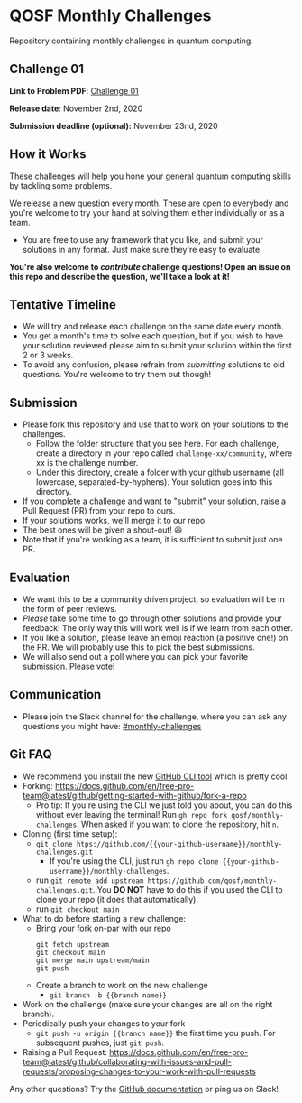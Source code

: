 # QOSF Monthly Challenges

Repository containing monthly challenges in quantum computing.

## Challenge 01

**Link to Problem PDF**: [Challenge 01](./challenge-01/qosf-monthly-challenge-01.pdf)

**Release date**: November 2nd, 2020

**Submission deadline (optional):** November 23nd, 2020

## How it Works

These challenges will help you hone your general quantum computing skills by tackling some problems.

We release a new question every month. These are open to everybody and you're welcome to try your hand at solving them either individually or as a team.   
- You are free to use any framework that you like, and submit your solutions in any format. Just make sure they're easy to evaluate.

**You're also welcome to *contribute* challenge questions! Open an issue on this repo and describe the question, we'll take a look at it!** 

## Tentative Timeline

- We will try and release each challenge on the same date every month.
- You get a month's time to solve each question, but if you wish to have your solution reviewed please aim to submit your solution within the first 2 or 3 weeks.
- To avoid any confusion, please refrain from *submitting* solutions to old questions. You're welcome to try them out though!

## Submission

- Please fork this repository and use that to work on your solutions to the challenges. 
	- Follow the folder structure that you see here. For each challenge, create a directory in your repo called `challenge-xx/community`, where xx is the challenge number.
	- Under this directory, create a folder with your github username (all lowercase, separated-by-hyphens). Your solution goes into this directory.
- If you complete a challenge and want to "submit" your solution, raise a Pull Request (PR) from your repo to ours. 
- If your solutions works, we'll merge it to our repo.
- The best ones will be given a shout-out! 😃
- Note that if you're working as a team, it is sufficient to submit just one PR.

## Evaluation

- We want this to be a community driven project, so evaluation will be in the form of peer reviews.
- *Please* take some time to go through other solutions and provide your feedback! The only way this will work well is if we learn from each other. 
- If you like a solution, please leave an emoji reaction (a positive one!) on the PR. We will probably use this to pick the best submissions.
- We will also send out a poll where you can pick your favorite submission. Please vote!

## Communication

- Please join the Slack channel for the challenge, where you can ask any questions you might have: [#monthly-challenges](https://qosf.slack.com/archives/C01D2GB1DMM)

## Git FAQ

- We recommend you install the new [GitHub CLI tool](https://cli.github.com/) which is pretty cool. 
- Forking: https://docs.github.com/en/free-pro-team@latest/github/getting-started-with-github/fork-a-repo
	- Pro tip: If you're using the CLI we just told you about, you can do this without ever leaving the terminal! Run `gh repo fork qosf/monthly-challenges`. When asked if you want to clone the repository, hit `n`.
- Cloning (first time setup):  
  - ```git clone htps://github.com/{{your-github-username}}/monthly-challenges.git```
    - If you're using the CLI, just run  ```gh repo clone {{your-github-username}}/monthly-challenges```.
  - run `git remote add upstream https://github.com/qosf/monthly-challenges.git`. You **DO NOT** have to do this if you used the CLI to clone your repo (it does that automatically).
  - run ```git checkout main```
-  What to do before starting a new challenge:
   - Bring your fork on-par with our repo
		```
		git fetch upstream
		git checkout main
		git merge main upstream/main
		git push
		```
   - Create a branch to work on the new challenge
      - `git branch -b {{branch name}}`
- Work on the challenge (make sure your changes are all on the right branch).
- Periodically push your changes to your fork
   - `git push -u origin {{branch name}}` the first time you push. For subsequent pushes, just `git push`.
- Raising a Pull Request: https://docs.github.com/en/free-pro-team@latest/github/collaborating-with-issues-and-pull-requests/proposing-changes-to-your-work-with-pull-requests
  

Any other questions? Try the [GitHub documentation](https://docs.github.com/en) or ping us on Slack!
